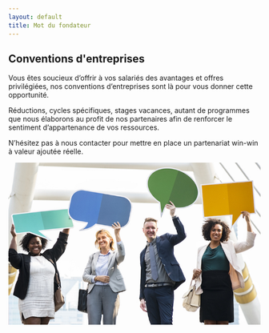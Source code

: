 ```yaml
---
layout: default
title: Mot du fondateur
---
```

<main id="qui-sommes-nous">

  <section class="container mt-4 mt-sm-5 py-5">
    <h1 class="font-weight-normal mt-4 mb-3 mb-sm-4">
      <strong>Conventions d'entreprises</strong>
    </h1>
    <div class="row">
      <div class="col-12 col-lg-6 mb-3 mb-sm-4">
        <p>
          Vous êtes soucieux d’offrir à vos salariés des avantages et offres privilégiées, nos conventions d’entreprises sont là pour vous donner cette opportunité.
        </p>
        <p>
          Réductions, cycles spécifiques, stages vacances, autant de programmes que nous élaborons au profit de nos partenaires afin de renforcer le sentiment d’appartenance de vos ressources.
        </p>
        <p>
          N’hésitez pas à nous contacter pour mettre en place un partenariat win-win à valeur ajoutée réelle.
        </p>
      </div>
      <div class="col-12 col-lg-6 mb-2 mb-sm-3 text-center">
        <img src="assets/images/photo-1525248152312-434c15a82f37.jpeg" alt="Conventions d'entreprises">
      </div>
    </div>
  </section>

</main>

